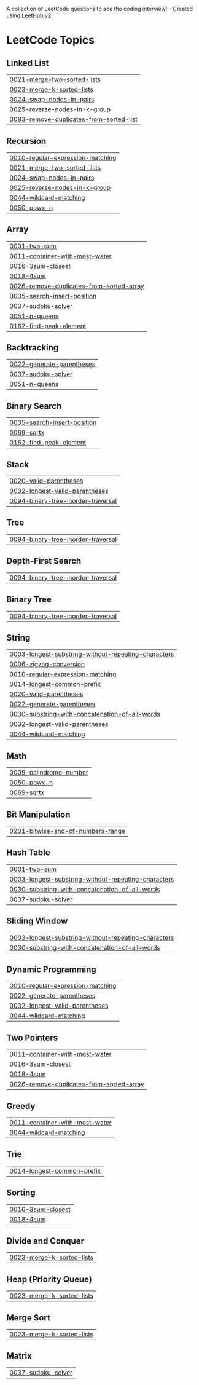 A collection of LeetCode questions to ace the coding interview! - Created using [LeetHub v2](https://github.com/arunbhardwaj/LeetHub-2.0)
<!---LeetCode Topics Start-->
# LeetCode Topics
## Linked List
|  |
| ------- |
| [0021-merge-two-sorted-lists](https://github.com/umasagar-shivanadhula/Leet-Code/tree/master/0021-merge-two-sorted-lists) |
| [0023-merge-k-sorted-lists](https://github.com/umasagar-shivanadhula/Leet-Code/tree/master/0023-merge-k-sorted-lists) |
| [0024-swap-nodes-in-pairs](https://github.com/umasagar-shivanadhula/Leet-Code/tree/master/0024-swap-nodes-in-pairs) |
| [0025-reverse-nodes-in-k-group](https://github.com/umasagar-shivanadhula/Leet-Code/tree/master/0025-reverse-nodes-in-k-group) |
| [0083-remove-duplicates-from-sorted-list](https://github.com/umasagar-shivanadhula/Leet-Code/tree/master/0083-remove-duplicates-from-sorted-list) |
## Recursion
|  |
| ------- |
| [0010-regular-expression-matching](https://github.com/umasagar-shivanadhula/Leet-Code/tree/master/0010-regular-expression-matching) |
| [0021-merge-two-sorted-lists](https://github.com/umasagar-shivanadhula/Leet-Code/tree/master/0021-merge-two-sorted-lists) |
| [0024-swap-nodes-in-pairs](https://github.com/umasagar-shivanadhula/Leet-Code/tree/master/0024-swap-nodes-in-pairs) |
| [0025-reverse-nodes-in-k-group](https://github.com/umasagar-shivanadhula/Leet-Code/tree/master/0025-reverse-nodes-in-k-group) |
| [0044-wildcard-matching](https://github.com/umasagar-shivanadhula/Leet-Code/tree/master/0044-wildcard-matching) |
| [0050-powx-n](https://github.com/umasagar-shivanadhula/Leet-Code/tree/master/0050-powx-n) |
## Array
|  |
| ------- |
| [0001-two-sum](https://github.com/umasagar-shivanadhula/Leet-Code/tree/master/0001-two-sum) |
| [0011-container-with-most-water](https://github.com/umasagar-shivanadhula/Leet-Code/tree/master/0011-container-with-most-water) |
| [0016-3sum-closest](https://github.com/umasagar-shivanadhula/Leet-Code/tree/master/0016-3sum-closest) |
| [0018-4sum](https://github.com/umasagar-shivanadhula/Leet-Code/tree/master/0018-4sum) |
| [0026-remove-duplicates-from-sorted-array](https://github.com/umasagar-shivanadhula/Leet-Code/tree/master/0026-remove-duplicates-from-sorted-array) |
| [0035-search-insert-position](https://github.com/umasagar-shivanadhula/Leet-Code/tree/master/0035-search-insert-position) |
| [0037-sudoku-solver](https://github.com/umasagar-shivanadhula/Leet-Code/tree/master/0037-sudoku-solver) |
| [0051-n-queens](https://github.com/umasagar-shivanadhula/Leet-Code/tree/master/0051-n-queens) |
| [0162-find-peak-element](https://github.com/umasagar-shivanadhula/Leet-Code/tree/master/0162-find-peak-element) |
## Backtracking
|  |
| ------- |
| [0022-generate-parentheses](https://github.com/umasagar-shivanadhula/Leet-Code/tree/master/0022-generate-parentheses) |
| [0037-sudoku-solver](https://github.com/umasagar-shivanadhula/Leet-Code/tree/master/0037-sudoku-solver) |
| [0051-n-queens](https://github.com/umasagar-shivanadhula/Leet-Code/tree/master/0051-n-queens) |
## Binary Search
|  |
| ------- |
| [0035-search-insert-position](https://github.com/umasagar-shivanadhula/Leet-Code/tree/master/0035-search-insert-position) |
| [0069-sqrtx](https://github.com/umasagar-shivanadhula/Leet-Code/tree/master/0069-sqrtx) |
| [0162-find-peak-element](https://github.com/umasagar-shivanadhula/Leet-Code/tree/master/0162-find-peak-element) |
## Stack
|  |
| ------- |
| [0020-valid-parentheses](https://github.com/umasagar-shivanadhula/Leet-Code/tree/master/0020-valid-parentheses) |
| [0032-longest-valid-parentheses](https://github.com/umasagar-shivanadhula/Leet-Code/tree/master/0032-longest-valid-parentheses) |
| [0094-binary-tree-inorder-traversal](https://github.com/umasagar-shivanadhula/Leet-Code/tree/master/0094-binary-tree-inorder-traversal) |
## Tree
|  |
| ------- |
| [0094-binary-tree-inorder-traversal](https://github.com/umasagar-shivanadhula/Leet-Code/tree/master/0094-binary-tree-inorder-traversal) |
## Depth-First Search
|  |
| ------- |
| [0094-binary-tree-inorder-traversal](https://github.com/umasagar-shivanadhula/Leet-Code/tree/master/0094-binary-tree-inorder-traversal) |
## Binary Tree
|  |
| ------- |
| [0094-binary-tree-inorder-traversal](https://github.com/umasagar-shivanadhula/Leet-Code/tree/master/0094-binary-tree-inorder-traversal) |
## String
|  |
| ------- |
| [0003-longest-substring-without-repeating-characters](https://github.com/umasagar-shivanadhula/Leet-Code/tree/master/0003-longest-substring-without-repeating-characters) |
| [0006-zigzag-conversion](https://github.com/umasagar-shivanadhula/Leet-Code/tree/master/0006-zigzag-conversion) |
| [0010-regular-expression-matching](https://github.com/umasagar-shivanadhula/Leet-Code/tree/master/0010-regular-expression-matching) |
| [0014-longest-common-prefix](https://github.com/umasagar-shivanadhula/Leet-Code/tree/master/0014-longest-common-prefix) |
| [0020-valid-parentheses](https://github.com/umasagar-shivanadhula/Leet-Code/tree/master/0020-valid-parentheses) |
| [0022-generate-parentheses](https://github.com/umasagar-shivanadhula/Leet-Code/tree/master/0022-generate-parentheses) |
| [0030-substring-with-concatenation-of-all-words](https://github.com/umasagar-shivanadhula/Leet-Code/tree/master/0030-substring-with-concatenation-of-all-words) |
| [0032-longest-valid-parentheses](https://github.com/umasagar-shivanadhula/Leet-Code/tree/master/0032-longest-valid-parentheses) |
| [0044-wildcard-matching](https://github.com/umasagar-shivanadhula/Leet-Code/tree/master/0044-wildcard-matching) |
## Math
|  |
| ------- |
| [0009-palindrome-number](https://github.com/umasagar-shivanadhula/Leet-Code/tree/master/0009-palindrome-number) |
| [0050-powx-n](https://github.com/umasagar-shivanadhula/Leet-Code/tree/master/0050-powx-n) |
| [0069-sqrtx](https://github.com/umasagar-shivanadhula/Leet-Code/tree/master/0069-sqrtx) |
## Bit Manipulation
|  |
| ------- |
| [0201-bitwise-and-of-numbers-range](https://github.com/umasagar-shivanadhula/Leet-Code/tree/master/0201-bitwise-and-of-numbers-range) |
## Hash Table
|  |
| ------- |
| [0001-two-sum](https://github.com/umasagar-shivanadhula/Leet-Code/tree/master/0001-two-sum) |
| [0003-longest-substring-without-repeating-characters](https://github.com/umasagar-shivanadhula/Leet-Code/tree/master/0003-longest-substring-without-repeating-characters) |
| [0030-substring-with-concatenation-of-all-words](https://github.com/umasagar-shivanadhula/Leet-Code/tree/master/0030-substring-with-concatenation-of-all-words) |
| [0037-sudoku-solver](https://github.com/umasagar-shivanadhula/Leet-Code/tree/master/0037-sudoku-solver) |
## Sliding Window
|  |
| ------- |
| [0003-longest-substring-without-repeating-characters](https://github.com/umasagar-shivanadhula/Leet-Code/tree/master/0003-longest-substring-without-repeating-characters) |
| [0030-substring-with-concatenation-of-all-words](https://github.com/umasagar-shivanadhula/Leet-Code/tree/master/0030-substring-with-concatenation-of-all-words) |
## Dynamic Programming
|  |
| ------- |
| [0010-regular-expression-matching](https://github.com/umasagar-shivanadhula/Leet-Code/tree/master/0010-regular-expression-matching) |
| [0022-generate-parentheses](https://github.com/umasagar-shivanadhula/Leet-Code/tree/master/0022-generate-parentheses) |
| [0032-longest-valid-parentheses](https://github.com/umasagar-shivanadhula/Leet-Code/tree/master/0032-longest-valid-parentheses) |
| [0044-wildcard-matching](https://github.com/umasagar-shivanadhula/Leet-Code/tree/master/0044-wildcard-matching) |
## Two Pointers
|  |
| ------- |
| [0011-container-with-most-water](https://github.com/umasagar-shivanadhula/Leet-Code/tree/master/0011-container-with-most-water) |
| [0016-3sum-closest](https://github.com/umasagar-shivanadhula/Leet-Code/tree/master/0016-3sum-closest) |
| [0018-4sum](https://github.com/umasagar-shivanadhula/Leet-Code/tree/master/0018-4sum) |
| [0026-remove-duplicates-from-sorted-array](https://github.com/umasagar-shivanadhula/Leet-Code/tree/master/0026-remove-duplicates-from-sorted-array) |
## Greedy
|  |
| ------- |
| [0011-container-with-most-water](https://github.com/umasagar-shivanadhula/Leet-Code/tree/master/0011-container-with-most-water) |
| [0044-wildcard-matching](https://github.com/umasagar-shivanadhula/Leet-Code/tree/master/0044-wildcard-matching) |
## Trie
|  |
| ------- |
| [0014-longest-common-prefix](https://github.com/umasagar-shivanadhula/Leet-Code/tree/master/0014-longest-common-prefix) |
## Sorting
|  |
| ------- |
| [0016-3sum-closest](https://github.com/umasagar-shivanadhula/Leet-Code/tree/master/0016-3sum-closest) |
| [0018-4sum](https://github.com/umasagar-shivanadhula/Leet-Code/tree/master/0018-4sum) |
## Divide and Conquer
|  |
| ------- |
| [0023-merge-k-sorted-lists](https://github.com/umasagar-shivanadhula/Leet-Code/tree/master/0023-merge-k-sorted-lists) |
## Heap (Priority Queue)
|  |
| ------- |
| [0023-merge-k-sorted-lists](https://github.com/umasagar-shivanadhula/Leet-Code/tree/master/0023-merge-k-sorted-lists) |
## Merge Sort
|  |
| ------- |
| [0023-merge-k-sorted-lists](https://github.com/umasagar-shivanadhula/Leet-Code/tree/master/0023-merge-k-sorted-lists) |
## Matrix
|  |
| ------- |
| [0037-sudoku-solver](https://github.com/umasagar-shivanadhula/Leet-Code/tree/master/0037-sudoku-solver) |
<!---LeetCode Topics End-->